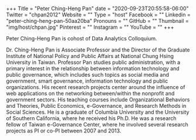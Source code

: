 +++
Title = "Peter Ching-Heng Pan"
date = "2020-09-23T20:55:58-06:00"
Twitter = "chpan2012"
Website = ""
Type = "host"
Facebook = ""
Linkedin = "peter-ching-heng-pan-50aa20ba"
Pronouns = ""
GitHub = ""
Thumbnail = "img/host/chpan.jpg"
Pinterest = ""
Instagram = ""
YouTube = ""
+++

Peter Ching-Heng Pan is cohost of Data Analytics Colloquium.

Dr. Ching-Heng Pan is Associate Professor and the Director of the Graduate Institute of National Policy and Public Affairs at National Chung Hsing University in Taiwan.  Professor Pan studies public administration, with a primary interest in the relationship between information technology and public governance, which includes such topics as social media and government, smart governance, information technology and public organizations. His recent research projects center around the influence of web applications on the networking between/within the nonprofit and government sectors. His teaching courses include Organizational Behaviors and Theories, Public Economics, e-Governance, and Research Methods in Social Sciences. He is a graduate of Columbia University and the University of Southern California, where he received his Ph.D. He was a research fellow of Taiwan e-Governance Center, where he involved several research projects as PI or co-PI between 2007 and 2013.
